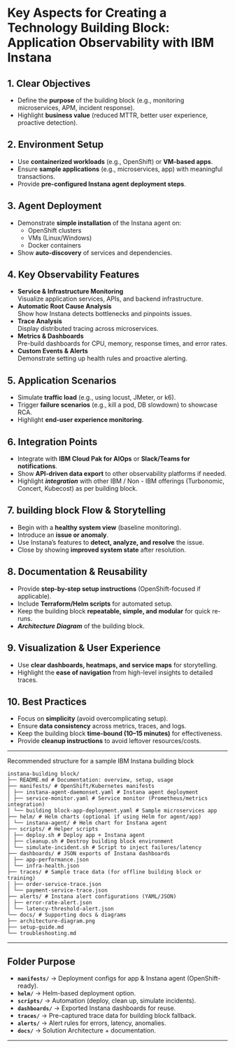 # Key Aspects for Creating a Technology Building Block: Application Observability with IBM Instana

## 1. Clear Objectives
- Define the **purpose** of the building block  (e.g., monitoring microservices, APM, incident response).
- Highlight **business value** (reduced MTTR, better user experience, proactive detection).

## 2. Environment Setup
- Use **containerized workloads** (e.g., OpenShift) or **VM-based apps**.
- Ensure **sample applications** (e.g., microservices, app) with meaningful transactions.
- Provide **pre-configured Instana agent deployment steps**.

## 3. Agent Deployment
- Demonstrate **simple installation** of the Instana agent on:
  - OpenShift clusters
  - VMs (Linux/Windows)
  - Docker containers
- Show **auto-discovery** of services and dependencies.

## 4. Key Observability Features
- **Service & Infrastructure Monitoring**  
  Visualize application services, APIs, and backend infrastructure.
- **Automatic Root Cause Analysis**  
  Show how Instana detects bottlenecks and pinpoints issues.
- **Trace Analysis**  
  Display distributed tracing across microservices.
- **Metrics & Dashboards**  
  Pre-build dashboards for CPU, memory, response times, and error rates.
- **Custom Events & Alerts**  
  Demonstrate setting up health rules and proactive alerting.

## 5. Application Scenarios
- Simulate **traffic load** (e.g., using locust, JMeter, or k6).
- Trigger **failure scenarios** (e.g., kill a pod, DB slowdown) to showcase RCA.
- Highlight **end-user experience monitoring**.

## 6. Integration Points
- Integrate with **IBM Cloud Pak for AIOps** or **Slack/Teams for notifications**.
- Show **API-driven data export** to other observability platforms if needed.
- Highlight ***integration*** with other IBM / Non - IBM offerings (Turbonomic, Concert, Kubecost) as per building block.

## 7. building block     Flow & Storytelling
- Begin with a **healthy system view** (baseline monitoring).
- Introduce an **issue or anomaly**.
- Use Instana’s features to **detect, analyze, and resolve** the issue.
- Close by showing **improved system state** after resolution.

## 8. Documentation & Reusability
- Provide **step-by-step setup instructions** (OpenShift-focused if applicable).
- Include **Terraform/Helm scripts** for automated setup.
- Keep the building block **repeatable, simple, and modular** for quick re-runs.
- ***Architecture Diagram*** of the building block.

## 9. Visualization & User Experience
- Use **clear dashboards, heatmaps, and service maps** for storytelling.
- Highlight the **ease of navigation** from high-level insights to detailed traces.

## 10. Best Practices
- Focus on **simplicity** (avoid overcomplicating setup).
- Ensure **data consistency** across metrics, traces, and logs.
- Keep the building block **time-bound (10–15 minutes)** for effectiveness.
- Provide **cleanup instructions** to avoid leftover resources/costs.

---

Recommended structure for a sample IBM Instana building block

```
instana-building block/
├── README.md # Documentation: overview, setup, usage
├── manifests/ # OpenShift/Kubernetes manifests
│ ├── instana-agent-daemonset.yaml # Instana agent deployment
│ ├── service-monitor.yaml # Service monitor (Prometheus/metrics integration)
│ └── building block-app-deployment.yaml # Sample microservices app
├── helm/ # Helm charts (optional if using Helm for agent/app)
│ └── instana-agent/ # Helm chart for Instana agent
├── scripts/ # Helper scripts
│ ├── deploy.sh # Deploy app + Instana agent
│ ├── cleanup.sh # Destroy building block environment
│ └── simulate-incident.sh # Script to inject failures/latency
├── dashboards/ # JSON exports of Instana dashboards
│ ├── app-performance.json
│ └── infra-health.json
├── traces/ # Sample trace data (for offline building block or training)
│ ├── order-service-trace.json
│ └── payment-service-trace.json
├── alerts/ # Instana alert configurations (YAML/JSON)
│ ├── error-rate-alert.json
│ └── latency-threshold-alert.json
└── docs/ # Supporting docs & diagrams
├── architecture-diagram.png
├── setup-guide.md
└── troubleshooting.md

```

---

## Folder Purpose
- **`manifests/`** → Deployment configs for app & Instana agent (OpenShift-ready).  
- **`helm/`** → Helm-based deployment option.  
- **`scripts/`** → Automation (deploy, clean up, simulate incidents).  
- **`dashboards/`** → Exported Instana dashboards for reuse.  
- **`traces/`** → Pre-captured trace data for building block fallback.  
- **`alerts/`** → Alert rules for errors, latency, anomalies.  
- **`docs/`** → Solution Architecture + documentation.  

---
